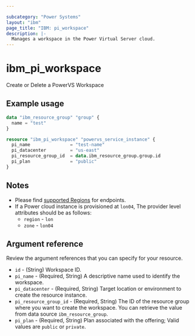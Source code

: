 ```yaml
---

subcategory: "Power Systems"
layout: "ibm"
page_title: "IBM: pi_workspace"
description: |-
  Manages a workspace in the Power Virtual Server cloud.
---
```


# ibm_pi_workspace

Create or Delete a PowerVS Workspace

## Example usage

```terraform
data "ibm_resource_group" "group" {
  name = "test"
}

resource "ibm_pi_workspace" "powervs_service_instance" {
  pi_name               = "test-name"
  pi_datacenter         = "us-east"
  pi_resource_group_id  = data.ibm_resource_group.group.id
  pi_plan               = "public"
}
```

## Notes

- Please find [supported Regions](https://cloud.ibm.com/apidocs/power-cloud#endpoint) for endpoints.
- If a Power cloud instance is provisioned at `lon04`, The provider level attributes should be as follows:
  - `region` - `lon`
  - `zone` - `lon04`

## Argument reference

Review the argument references that you can specify for your resource.

- `id` - (String) Workspace ID.
- `pi_name` - (Required, String) A descriptive name used to identify the workspace.
- `pi_datacenter` - (Required, String) Target location or environment to create the resource instance.
- `pi_resource_group_id` - (Required, String) The ID of the resource group where you want to create the workspace. You can retrieve the value from data source `ibm_resource_group`.
- `pi_plan` -  (Required, String) Plan associated with the offering; Valid values are `public` or `private`.
